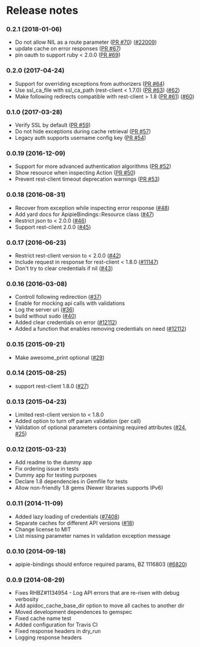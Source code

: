 Release notes
=============

### 0.2.1 (2018-01-06)
* Do not allow NIL as a route parameter ([PR #70](https://github.com/Apipie/apipie-bindings/pull/70)) ([#22009](http://projects.theforeman.org/issues/22009))
* update cache on error responses ([PR #67](https://github.com/Apipie/apipie-bindings/pull/67))
* pin oauth to support ruby < 2.0.0 ([PR #69](https://github.com/Apipie/apipie-bindings/pull/69))

### 0.2.0 (2017-04-24)
* Support for overriding exceptions from authorizers ([PR #64](https://github.com/Apipie/apipie-bindings/pull/64))
* Use ssl_ca_file with ssl_ca_path (rest-client < 1.7.0) ([PR #63](https://github.com/Apipie/apipie-bindings/pull/63)) ([#62](https://github.com/Apipie/apipie-bindings/issues/62))
* Make following redirects compatible with rest-client > 1.8 ([PR #61](https://github.com/Apipie/apipie-bindings/pull/61)) ([#60](https://github.com/Apipie/apipie-bindings/issues/60))

### 0.1.0 (2017-03-28)
* Verify SSL by default ([PR #59](https://github.com/Apipie/apipie-bindings/pull/59))
* Do not hide exceptions during cache retrieval ([PR #57](https://github.com/Apipie/apipie-bindings/pull/57))
* Legacy auth supports username config key ([PR #54](https://github.com/Apipie/apipie-bindings/pull/54))

### 0.0.19 (2016-12-09)
* Support for more advanced authentication algorithms ([PR #52](https://github.com/theforeman/apipie-bindings/pull/52))
* Show resource when inspecting Action ([PR #50](https://github.com/theforeman/apipie-bindings/pull/50))
* Prevent rest-client timeout deprecation warnings ([PR #53](https://github.com/theforeman/apipie-bindings/pull/53))

### 0.0.18 (2016-08-31)
* Recover from exception while inspecting error response ([#48](https://github.com/Apipie/apipie-bindings/issues/48))
* Add yard docs for ApipieBindings::Resource class ([#47](https://github.com/Apipie/apipie-bindings/issues/47))
* Restrict json to < 2.0.0 ([#46](https://github.com/Apipie/apipie-bindings/issues/46))
* Support rest-client 2.0.0 ([#45](https://github.com/Apipie/apipie-bindings/issues/45))

### 0.0.17 (2016-06-23)
* Restrict rest-client version to < 2.0.0 ([#42](https://github.com/Apipie/apipie-bindings/issues/42))
* Include request in response for rest-client < 1.8.0 ([#11147](http://projects.theforeman.org/issues/11147))
* Don't try to clear credentials if nil ([#43](https://github.com/Apipie/apipie-bindings/issues/43))

### 0.0.16 (2016-03-08)
* Controll following redirection ([#37](https://github.com/Apipie/apipie-bindings/issues/37))
* Enable for mocking api calls with validations
* Log the server uri ([#36](https://github.com/Apipie/apipie-bindings/issues/36))
* build without sudo ([#40](https://github.com/Apipie/apipie-bindings/issues/40))
* Added clear credentials on error ([#12112](http://projects.theforeman.org/issues/12112))
* Added a function that enables removing credentials on need ([#12112](http://projects.theforeman.org/issues/12112))

### 0.0.15 (2015-09-21)
* Make awesome_print optional ([#29](https://github.com/Apipie/apipie-bindings/issues/29))

### 0.0.14 (2015-08-25)
* support rest-client 1.8.0 ([#27](https://github.com/Apipie/apipie-bindings/issues/27))

### 0.0.13 (2015-04-23)
* Limited rest-client version to < 1.8.0
* Added option to turn off param validation (per call)
* Validation of optional parameters containing required attributes ([#24](https://github.com/Apipie/apipie-bindings/issues/24), [#25](https://github.com/Apipie/apipie-bindings/issues/25))

### 0.0.12 (2015-03-23)
* Add readme to the dummy app
* Fix ordering issue in tests
* Dummy app for testing purposes
* Declare 1.8 dependencies in Gemfile for tests
* Allow non-friendly 1.8 gems (Newer libraries supports IPv6)

### 0.0.11 (2014-11-09)
* Added lazy loading of credentials ([#7408](http://projects.theforeman.org/issues/7408))
* Separate caches for different API versions ([#18](http://github.com/Apipie/apipie-bindings/issues/18))
* Change license to MIT
* List missing parameter names in validation exception message

### 0.0.10 (2014-09-18)
* apipie-bindings should enforce required params, BZ 1116803 ([#6820](http://projects.theforeman.org/issues/6820))

### 0.0.9 (2014-08-29)
* Fixes RHBZ#1134954 - Log API errors that are re-risen with debug verbosity
* Add apidoc_cache_base_dir option to move all caches to another dir
* Moved development dependences to gemspec
* Fixed cache name test
* Added configuration for Travis CI
* Fixed response headers in dry_run
* Logging response headers
